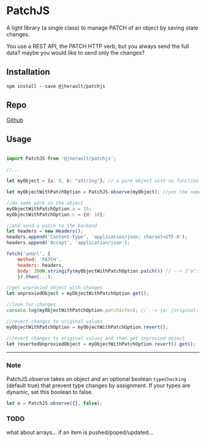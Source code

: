 
# PatchJS
A light library (a single class) to manage PATCH of an object by saving state changes.


You use a REST API, the PATCH HTTP verb, but you always send the full data? maybe you would like to send only the changes?

## Installation

```
npm install --save @jherault/patchjs
```

## Repo

[Github](https://github.com/jherault/PatchJS)

## Usage

```javascript

import PatchJS from '@jherault/patchjs';

//...

let myObject = {a: 0, b: "aString"}; // a pure object with no function 

let myObjectWithPatchOption = PatchJS.observe(myObject); //yes the name of this variable is a bit longer but...

//do some work on the object
myObjectWithPatchOption.a = 15;
myObjectWithPatchOption.c = {d: 10};

//and send a patch to the backend
let headers = new Headers();
headers.append('Content-Type', 'application/json; charset=UTF-8');
headers.append('Accept', 'application/json');

fetch('anUrl', { 
    method: 'PATCH', 
    headers: headers, 
    body: JSON.stringify(myObjectWithPatchOption.patch()) // --> {"a":15,"c":{"d":10}}
    }).then(...);

//get unproxied object with changes
let unproxiedObject = myObjectWithPatchOption.get();

//look for changes
console.log(myObjectWithPatchOption.patchInfos); // --> {a: {original: 0, current: 15}, c: {original: null, current: {d: 10}}}

//revert changes to original values
myObjectWithPatchOption = myObjectWithPatchOption.revert();

//revert changes to original values and then get unproxied object
let revertedUnproxiedObject = myObjectWithPatchOption.revert().get();


```

----------
### Note
PatchJS.observe takes an object and an optional boolean ```typeChecking``` (default true) that prevent type changes by assignment. If your types are dynamic, set this boolean to false.
```javascript
let o = PatchJS.observe({}, false);
```

### TODO
what about arrays... if an item is pushed/poped/updated...